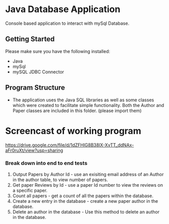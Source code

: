 # Java Database Application

Console based application to interact with mySql Database.

## Getting Started

Please make sure you have the following installed:
- Java
- mySql
- mySQL JDBC Connector


## Program Structure

- The application uses the Java SQL libraries as well as some classes which were created to facilitate simple functionality. Both the Author and Paper classes are included in this folder. (please import them)

# Screencast of working program

https://drive.google.com/file/d/1dZFHlG8B38lX-XvTT_ddNAx-aFr0ruXt/view?usp=sharing

### Break down into end to end tests

1. Output Papers by Author Id - use an exisiting email address of an Author in the author table, to view number of papers.
2. Get paper Reviews by Id - use a paper Id number to view the reviews on a specific paper.
3. Count all papers - get a count of all the papers within the database.
4. Create a new entry in the database - create a new paper author in the database.
5. Delete an author in the database - Use this method to delete an author in the database.
